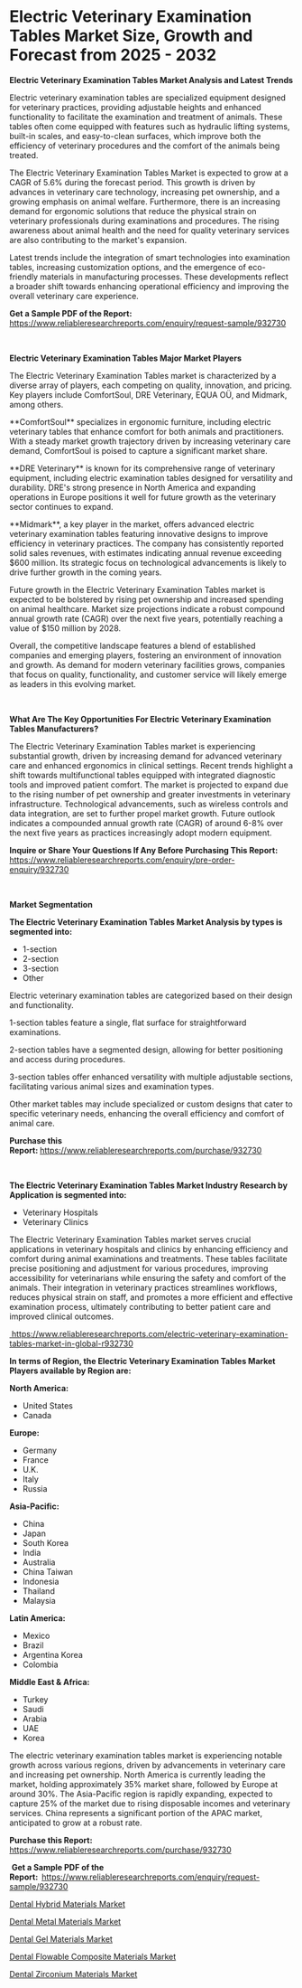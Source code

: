 <p><h1>Electric Veterinary Examination Tables Market Size, Growth and Forecast from 2025 - 2032</h1></p><p><strong>Electric Veterinary Examination Tables Market Analysis and Latest Trends</strong></p>
<p><p>Electric veterinary examination tables are specialized equipment designed for veterinary practices, providing adjustable heights and enhanced functionality to facilitate the examination and treatment of animals. These tables often come equipped with features such as hydraulic lifting systems, built-in scales, and easy-to-clean surfaces, which improve both the efficiency of veterinary procedures and the comfort of the animals being treated.</p><p>The Electric Veterinary Examination Tables Market is expected to grow at a CAGR of 5.6% during the forecast period. This growth is driven by advances in veterinary care technology, increasing pet ownership, and a growing emphasis on animal welfare. Furthermore, there is an increasing demand for ergonomic solutions that reduce the physical strain on veterinary professionals during examinations and procedures. The rising awareness about animal health and the need for quality veterinary services are also contributing to the market's expansion.</p><p>Latest trends include the integration of smart technologies into examination tables, increasing customization options, and the emergence of eco-friendly materials in manufacturing processes. These developments reflect a broader shift towards enhancing operational efficiency and improving the overall veterinary care experience.</p></p>
<p><strong>Get a Sample PDF of the Report:&nbsp;</strong> <a href="https://www.reliableresearchreports.com/enquiry/request-sample/932730?utm_campaign=41&utm_medium=2&utm_source=Github&utm_content=ia&utm_term=21032025&utm_id=electric-veterinary-examination-tables">https://www.reliableresearchreports.com/enquiry/request-sample/932730</a></p>
<p>&nbsp;</p>
<p><strong>Electric Veterinary Examination Tables Major Market Players</strong></p>
<p><p>The Electric Veterinary Examination Tables market is characterized by a diverse array of players, each competing on quality, innovation, and pricing. Key players include ComfortSoul, DRE Veterinary, EQUA OÜ, and Midmark, among others. </p><p>**ComfortSoul** specializes in ergonomic furniture, including electric veterinary tables that enhance comfort for both animals and practitioners. With a steady market growth trajectory driven by increasing veterinary care demand, ComfortSoul is poised to capture a significant market share. </p><p>**DRE Veterinary** is known for its comprehensive range of veterinary equipment, including electric examination tables designed for versatility and durability. DRE's strong presence in North America and expanding operations in Europe positions it well for future growth as the veterinary sector continues to expand.</p><p>**Midmark**, a key player in the market, offers advanced electric veterinary examination tables featuring innovative designs to improve efficiency in veterinary practices. The company has consistently reported solid sales revenues, with estimates indicating annual revenue exceeding $600 million. Its strategic focus on technological advancements is likely to drive further growth in the coming years.</p><p>Future growth in the Electric Veterinary Examination Tables market is expected to be bolstered by rising pet ownership and increased spending on animal healthcare. Market size projections indicate a robust compound annual growth rate (CAGR) over the next five years, potentially reaching a value of $150 million by 2028.</p><p>Overall, the competitive landscape features a blend of established companies and emerging players, fostering an environment of innovation and growth. As demand for modern veterinary facilities grows, companies that focus on quality, functionality, and customer service will likely emerge as leaders in this evolving market.</p></p>
<p>&nbsp;</p>
<p><strong>What Are The Key Opportunities For Electric Veterinary Examination Tables Manufacturers?</strong></p>
<p><p>The Electric Veterinary Examination Tables market is experiencing substantial growth, driven by increasing demand for advanced veterinary care and enhanced ergonomics in clinical settings. Recent trends highlight a shift towards multifunctional tables equipped with integrated diagnostic tools and improved patient comfort. The market is projected to expand due to the rising number of pet ownership and greater investments in veterinary infrastructure. Technological advancements, such as wireless controls and data integration, are set to further propel market growth. Future outlook indicates a compounded annual growth rate (CAGR) of around 6-8% over the next five years as practices increasingly adopt modern equipment.</p></p>
<p><strong>Inquire or Share Your Questions If Any Before Purchasing This Report:</strong> <a href="https://www.reliableresearchreports.com/enquiry/pre-order-enquiry/932730?utm_campaign=41&utm_medium=2&utm_source=Github&utm_content=ia&utm_term=21032025&utm_id=electric-veterinary-examination-tables">https://www.reliableresearchreports.com/enquiry/pre-order-enquiry/932730</a></p>
<p>&nbsp;</p>
<p><strong>Market Segmentation</strong></p>
<p><strong>The Electric Veterinary Examination Tables Market Analysis by types is segmented into:</strong></p>
<p><ul><li>1-section</li><li>2-section</li><li>3-section</li><li>Other</li></ul></p>
<p><p>Electric veterinary examination tables are categorized based on their design and functionality. </p><p>1-section tables feature a single, flat surface for straightforward examinations. </p><p>2-section tables have a segmented design, allowing for better positioning and access during procedures. </p><p>3-section tables offer enhanced versatility with multiple adjustable sections, facilitating various animal sizes and examination types. </p><p>Other market tables may include specialized or custom designs that cater to specific veterinary needs, enhancing the overall efficiency and comfort of animal care.</p></p>
<p><strong>Purchase this Report:&nbsp;</strong><a href="https://www.reliableresearchreports.com/purchase/932730?utm_campaign=41&utm_medium=2&utm_source=Github&utm_content=ia&utm_term=21032025&utm_id=electric-veterinary-examination-tables">https://www.reliableresearchreports.com/purchase/932730</a></p>
<p>&nbsp;</p>
<p><strong>The Electric Veterinary Examination Tables Market Industry Research by Application is segmented into:</strong></p>
<p><ul><li>Veterinary Hospitals</li><li>Veterinary Clinics</li></ul></p>
<p><p>The Electric Veterinary Examination Tables market serves crucial applications in veterinary hospitals and clinics by enhancing efficiency and comfort during animal examinations and treatments. These tables facilitate precise positioning and adjustment for various procedures, improving accessibility for veterinarians while ensuring the safety and comfort of the animals. Their integration in veterinary practices streamlines workflows, reduces physical strain on staff, and promotes a more efficient and effective examination process, ultimately contributing to better patient care and improved clinical outcomes.</p></p>
<p><a href="https://www.reliableresearchreports.com/electric-veterinary-examination-tables-market-in-global-r932730?utm_campaign=41&utm_medium=2&utm_source=Github&utm_content=ia&utm_term=21032025&utm_id=electric-veterinary-examination-tables">&nbsp;https://www.reliableresearchreports.com/electric-veterinary-examination-tables-market-in-global-r932730</a></p>
<p><strong>In terms of Region, the Electric Veterinary Examination Tables Market Players available by Region are:</strong></p>
<p>
    <p> <strong> North America: </strong>
        <ul>
            <li>United States</li>
            <li>Canada</li>
        </ul>
        </p> 
    <p> <strong> Europe: </strong>
        <ul>
            <li>Germany</li>
            <li>France</li>
            <li>U.K.</li>
            <li>Italy</li>
            <li>Russia</li>
        </ul>
        </p> 
    <p> <strong> Asia-Pacific: </strong>
        <ul>
            <li>China</li>
            <li>Japan</li>
            <li>South Korea</li>
            <li>India</li>
            <li>Australia</li>
            <li>China Taiwan</li>
            <li>Indonesia</li>
            <li>Thailand</li>
            <li>Malaysia</li>
        </ul>
        </p> 
    <p> <strong> Latin America: </strong>
        <ul>
            <li>Mexico</li>
            <li>Brazil</li>
            <li>Argentina Korea</li>
            <li>Colombia</li>
        </ul>
        </p> 
    <p> <strong> Middle East & Africa: </strong>
        <ul>
            <li>Turkey</li>
            <li>Saudi</li>
            <li>Arabia</li>
            <li>UAE</li>
            <li>Korea</li>
        </ul>
    </p>
    </p>
<p><p>The electric veterinary examination tables market is experiencing notable growth across various regions, driven by advancements in veterinary care and increasing pet ownership. North America is currently leading the market, holding approximately 35% market share, followed by Europe at around 30%. The Asia-Pacific region is rapidly expanding, expected to capture 25% of the market due to rising disposable incomes and veterinary services. China represents a significant portion of the APAC market, anticipated to grow at a robust rate.</p></p>
<p><strong>Purchase this Report: </strong><a href="https://www.reliableresearchreports.com/purchase/932730?utm_campaign=41&utm_medium=2&utm_source=Github&utm_content=ia&utm_term=21032025&utm_id=electric-veterinary-examination-tables">https://www.reliableresearchreports.com/purchase/932730</a></p>
<p>&nbsp;<strong>Get a Sample PDF of the Report:&nbsp;&nbsp;</strong><a href="https://www.reliableresearchreports.com/enquiry/request-sample/932730?utm_campaign=41&utm_medium=2&utm_source=Github&utm_content=ia&utm_term=21032025&utm_id=electric-veterinary-examination-tables">https://www.reliableresearchreports.com/enquiry/request-sample/932730</a></p>
<p><strong></strong></p>
<p><p><a href="https://github.com/techerghalim/Market-Research-Report-List-1/blob/main/dental-hybrid-materials-market.md?utm_campaign=41&utm_medium=2&utm_source=Github&utm_content=ia&utm_term=21032025&utm_id=electric-veterinary-examination-tables">Dental Hybrid Materials Market</a></p><p><a href="https://github.com/janraimondo83/Market-Research-Report-List-1/blob/main/dental-metal-materials-market.md?utm_campaign=41&utm_medium=2&utm_source=Github&utm_content=ia&utm_term=21032025&utm_id=electric-veterinary-examination-tables">Dental Metal Materials Market</a></p><p><a href="https://github.com/vjorelaclliv/Market-Research-Report-List-1/blob/main/dental-gel-materials-market.md?utm_campaign=41&utm_medium=2&utm_source=Github&utm_content=ia&utm_term=21032025&utm_id=electric-veterinary-examination-tables">Dental Gel Materials Market</a></p><p><a href="https://github.com/djembashote/Market-Research-Report-List-1/blob/main/dental-flowable-composite-materials-market.md?utm_campaign=41&utm_medium=2&utm_source=Github&utm_content=ia&utm_term=21032025&utm_id=electric-veterinary-examination-tables">Dental Flowable Composite Materials Market</a></p><p><a href="https://github.com/xtysizov/Market-Research-Report-List-1/blob/main/dental-zirconium-materials-market.md?utm_campaign=41&utm_medium=2&utm_source=Github&utm_content=ia&utm_term=21032025&utm_id=electric-veterinary-examination-tables">Dental Zirconium Materials Market</a></p></p>